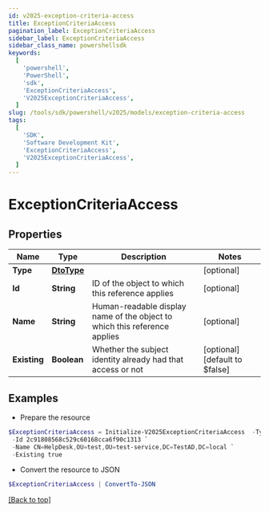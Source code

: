 ```yaml
---
id: v2025-exception-criteria-access
title: ExceptionCriteriaAccess
pagination_label: ExceptionCriteriaAccess
sidebar_label: ExceptionCriteriaAccess
sidebar_class_name: powershellsdk
keywords:
  [
    'powershell',
    'PowerShell',
    'sdk',
    'ExceptionCriteriaAccess',
    'V2025ExceptionCriteriaAccess',
  ]
slug: /tools/sdk/powershell/v2025/models/exception-criteria-access
tags:
  [
    'SDK',
    'Software Development Kit',
    'ExceptionCriteriaAccess',
    'V2025ExceptionCriteriaAccess',
  ]
---
```


# ExceptionCriteriaAccess

## Properties

| Name | Type | Description | Notes |
| --- | --- | --- | --- |
| **Type** | [**DtoType**](dto-type) |  | [optional] |
| **Id** | **String** | ID of the object to which this reference applies | [optional] |
| **Name** | **String** | Human-readable display name of the object to which this reference applies | [optional] |
| **Existing** | **Boolean** | Whether the subject identity already had that access or not | [optional] [default to $false] |

## Examples

- Prepare the resource

```powershell
$ExceptionCriteriaAccess = Initialize-V2025ExceptionCriteriaAccess  -Type null `
 -Id 2c91808568c529c60168cca6f90c1313 `
 -Name CN=HelpDesk,OU=test,OU=test-service,DC=TestAD,DC=local `
 -Existing true
```

- Convert the resource to JSON

```powershell
$ExceptionCriteriaAccess | ConvertTo-JSON
```

[[Back to top]](#)
